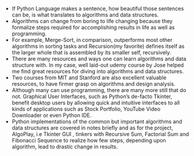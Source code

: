 - If Python Language makes a sentence, how beautiful those sentences can be, is what translates to algorithms and data structures.
- Algorithms can change from boring to life changing because they formalize steps required for accomplishing results in life as well as programming.
- For example, Merge-Sort, in comparison, outperforms most other algorithms in sorting tasks and Recursion(my favorite) defines itself as the larger whole that is assembled by its smaller self, recursively.
- There are many resources and ways one can learn algorithms and data structure with. In my case, well laid-out udemy course by Jose helped me find great resources for diving into algorithms and data structures.
- Two courses from MIT and Stanford are also excellent valuable resources, to have firmer grasp on algorithms and design analysis.
- Although many can use programming, there are many more still that do not. Graphical User Interfaces, such as Python’s de-facto Tkinter, benefit desktop users by allowing quick and intuitive interfaces to all kinds of applications such as Stock Portfolio, YouTube Video Downloader or even Python IDE.
- Python implementations of the common but important algorithms and data structures are covered in notes briefly and as for the project, AlgoPlay, i.e Tkinter GUI , tinkers with Recursive Sum, Factorial Sum and Fibonacci Sequence to realize how few steps, depending upon algorithm, lead to drastic change in results.
